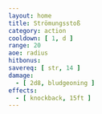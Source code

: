 ```yaml
---
layout: home
title: Strömungsstoß
category: action
cooldown: [ 1, d ]
range: 20
aoe: radius
hitbonus: 
savereq: [ str, 14 ]
damage:
  - [ 2d8, bludgeoning ]
effects:
  - [ knockback, 15ft ]
---
```


